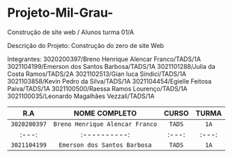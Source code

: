 # Projeto-Mil-Grau-
Construção de site web / Alunos turma 01/A

Descrição do Projeto: Construção do zero de site Web

   
 Integrantes: 3020200397/Breno Henrique Alencar Franco/TADS/1A
 3021104199/Emerson dos Santos Barbosa/TADS/1A
 3021101288/Julia da Costa Ramos/TADS/2A
 3021102513/Gian luca Sindici/TADS/1A
 3021103858/Kevin Pedro da Silva/TADS/1A
 3021104454/Egielle Feitosa Paiva/TADS/1A
 3021100500/Raessa Ramos Lourenço/TADS/1A
 3021100035/Leonardo Magalhães Vezzali/TADS/1A 


| R.A | NOME COMPLETO | CURSO | TURMA |
| :---: | :----------:| :---: | :---: |
| `3020200397` | `Breno Henrique Alencar Franco`| `TADS`  | `1A` |
| :---: | :----------:| :---: | :---: |
| `3021104199` | `Emerson dos Santos Barbosa` | `TADS` | `1A` |

